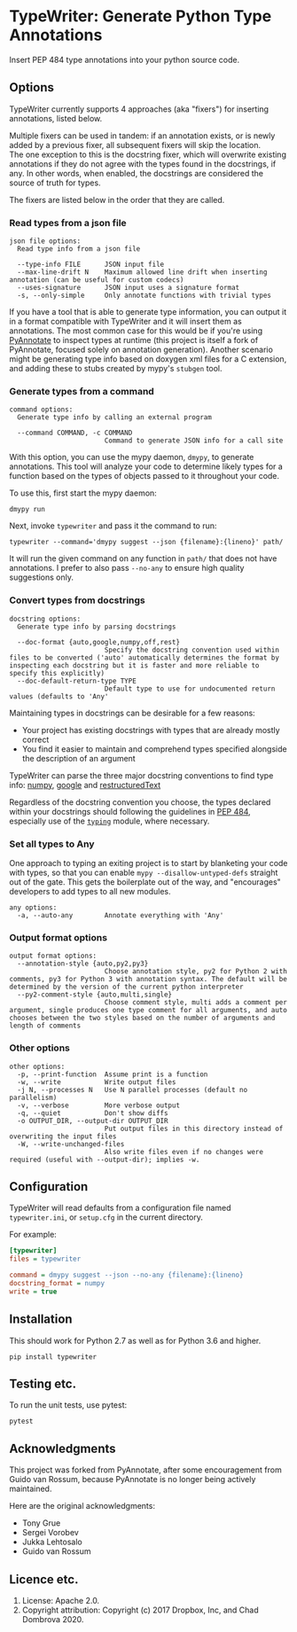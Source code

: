 # TypeWriter: Generate Python Type Annotations

Insert PEP 484 type annotations into your python source code.

## Options

TypeWriter currently supports 4 approaches (aka "fixers") for inserting 
annotations, listed below.

Multiple fixers can be used in tandem: if an annotation exists, or is 
newly added by a previous fixer, all subsequent fixers will skip the location.  
The one exception to this is the docstring fixer, which will overwrite existing 
annotations if they do not agree with the types found in the docstrings, if any. 
In other words, when enabled, the docstrings are considered the source of truth for types.

The fixers are listed below in the order that they are called. 

### Read types from a json file

```
json file options:
  Read type info from a json file

  --type-info FILE      JSON input file
  --max-line-drift N    Maximum allowed line drift when inserting annotation (can be useful for custom codecs)
  --uses-signature      JSON input uses a signature format
  -s, --only-simple     Only annotate functions with trivial types
```

If you have a tool that is able to generate type information, you can output
it in a format compatible with TypeWriter and it will insert them as annotations.
The most common case for this would be if you're using 
[PyAnnotate](https://github.com/dropbox/pyannotate) to inspect types at
runtime (this project is itself a fork of PyAnnotate, focused solely on annotation
generation).  Another scenario might be generating type info based on doxygen
xml files for a C extension, and adding these to stubs created by mypy's `stubgen`
tool.

### Generate types from a command

```
command options:
  Generate type info by calling an external program

  --command COMMAND, -c COMMAND
                        Command to generate JSON info for a call site

```

With this option, you can use the mypy daemon, `dmypy`, to generate annotations.
This tool will analyze your code to determine likely types for a function
based on the types of objects passed to it throughout your code.

To use this, first start the mypy daemon:

```
dmypy run
```

Next, invoke `typewriter` and pass it the command to run:

```
typewriter --command='dmypy suggest --json {filename}:{lineno}' path/
```

It will run the given command on any function in `path/` that does not have annotations.
I prefer to also pass `--no-any` to ensure high quality suggestions only.

### Convert types from docstrings

```
docstring options:
  Generate type info by parsing docstrings

  --doc-format {auto,google,numpy,off,rest}
                        Specify the docstring convention used within files to be converted ('auto' automatically determines the format by inspecting each docstring but it is faster and more reliable to specify this explicitly)
  --doc-default-return-type TYPE
                        Default type to use for undocumented return values (defaults to 'Any'
```

Maintaining types in docstrings can be desirable for a few reasons:

- Your project has existing docstrings with types that are already mostly correct
- You find it easier to maintain and comprehend types specified alongside the 
  description of an argument

TypeWriter can parse the three major docstring conventions to find type info: [numpy](http://sphinxcontrib-napoleon.readthedocs.io/en/latest/example_numpy.html#example-numpy), [google](http://sphinxcontrib-napoleon.readthedocs.io/en/latest/example_google.html) and [restructuredText](https://thomas-cokelaer.info/tutorials/sphinx/docstring_python.html#template-py-source-file)

Regardless of the docstring convention you choose, the types declared within your 
docstrings should following the guidelines in [PEP 484](https://www.python.org/dev/peps/pep-0484/), 
especially use of the [`typing`](https://docs.python.org/3/library/typing.html) 
module, where necessary.

### Set all types to Any

One approach to typing an exiting project is to start by blanketing your code 
with types, so that you can enable `mypy --disallow-untyped-defs`
straight out of the gate. This gets the boilerplate out of the way, and 
"encourages" developers to add types to all new modules. 

```
any options:
  -a, --auto-any        Annotate everything with 'Any'
```

### Output format options

```
output format options:
  --annotation-style {auto,py2,py3}
                        Choose annotation style, py2 for Python 2 with comments, py3 for Python 3 with annotation syntax. The default will be determined by the version of the current python interpreter
  --py2-comment-style {auto,multi,single}
                        Choose comment style, multi adds a comment per argument, single produces one type comment for all arguments, and auto chooses between the two styles based on the number of arguments and length of comments
```

### Other options

```
other options:
  -p, --print-function  Assume print is a function
  -w, --write           Write output files
  -j N, --processes N   Use N parallel processes (default no parallelism)
  -v, --verbose         More verbose output
  -q, --quiet           Don't show diffs
  -o OUTPUT_DIR, --output-dir OUTPUT_DIR
                        Put output files in this directory instead of overwriting the input files
  -W, --write-unchanged-files
                        Also write files even if no changes were required (useful with --output-dir); implies -w.
```

## Configuration

TypeWriter will read defaults from a configuration file named `typewriter.ini`,
or `setup.cfg` in the current directory. 

For example:

```ini
[typewriter]
files = typewriter

command = dmypy suggest --json --no-any {filename}:{lineno}
docstring_format = numpy
write = true
``` 

## Installation

This should work for Python 2.7 as well as for Python 3.6 and higher.

```
pip install typewriter
```

## Testing etc.

To run the unit tests, use pytest:

```
pytest
```

## Acknowledgments

This project was forked from PyAnnotate, after some encouragement from
Guido van Rossum, because PyAnnotate is no longer being actively maintained.

Here are the original acknowledgments:

- Tony Grue
- Sergei Vorobev
- Jukka Lehtosalo
- Guido van Rossum

## Licence etc.

1. License: Apache 2.0.
2. Copyright attribution: Copyright (c) 2017 Dropbox, Inc, and Chad Dombrova 2020.
